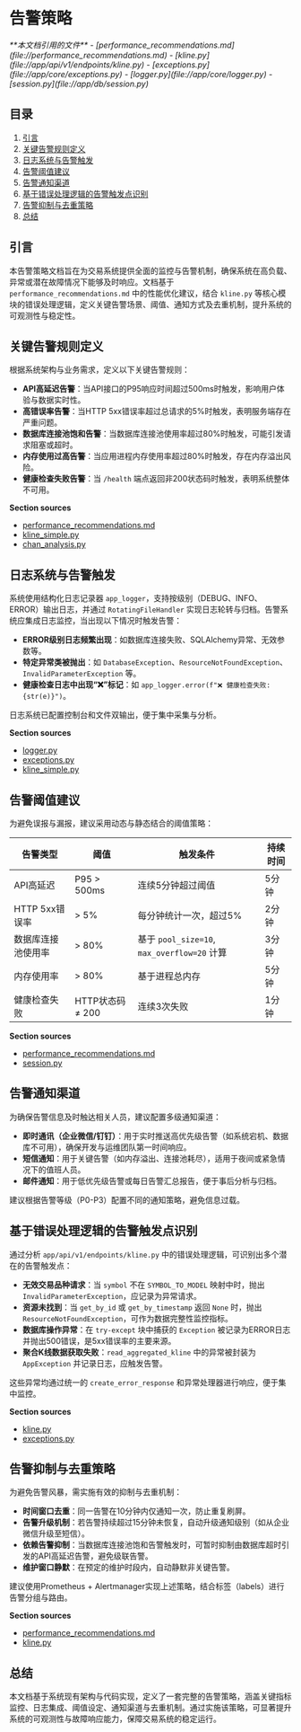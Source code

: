 # 告警策略

<cite>
**本文档引用的文件**  
- [performance_recommendations.md](file://performance_recommendations.md)
- [kline.py](file://app/api/v1/endpoints/kline.py)
- [exceptions.py](file://app/core/exceptions.py)
- [logger.py](file://app/core/logger.py)
- [session.py](file://app/db/session.py)
</cite>

## 目录
1. [引言](#引言)
2. [关键告警规则定义](#关键告警规则定义)
3. [日志系统与告警触发](#日志系统与告警触发)
4. [告警阈值建议](#告警阈值建议)
5. [告警通知渠道](#告警通知渠道)
6. [基于错误处理逻辑的告警触发点识别](#基于错误处理逻辑的告警触发点识别)
7. [告警抑制与去重策略](#告警抑制与去重策略)
8. [总结](#总结)

## 引言
本告警策略文档旨在为交易系统提供全面的监控与告警机制，确保系统在高负载、异常或潜在故障情况下能够及时响应。文档基于 `performance_recommendations.md` 中的性能优化建议，结合 `kline.py` 等核心模块的错误处理逻辑，定义关键告警场景、阈值、通知方式及去重机制，提升系统的可观测性与稳定性。

## 关键告警规则定义
根据系统架构与业务需求，定义以下关键告警规则：

- **API高延迟告警**：当API接口的P95响应时间超过500ms时触发，影响用户体验与数据实时性。
- **高错误率告警**：当HTTP 5xx错误率超过总请求的5%时触发，表明服务端存在严重问题。
- **数据库连接池饱和告警**：当数据库连接池使用率超过80%时触发，可能引发请求阻塞或超时。
- **内存使用过高告警**：当应用进程内存使用率超过80%时触发，存在内存溢出风险。
- **健康检查失败告警**：当 `/health` 端点返回非200状态码时触发，表明系统整体不可用。

**Section sources**
- [performance_recommendations.md](file://performance_recommendations.md#L1-L107)
- [kline_simple.py](file://app/api/v1/endpoints/kline_simple.py#L237-L259)
- [chan_analysis.py](file://app/api/v1/endpoints/chan_analysis.py#L392-L420)

## 日志系统与告警触发
系统使用结构化日志记录器 `app_logger`，支持按级别（DEBUG、INFO、ERROR）输出日志，并通过 `RotatingFileHandler` 实现日志轮转与归档。告警系统应集成日志监控，当出现以下情况时触发告警：

- **ERROR级别日志频繁出现**：如数据库连接失败、SQLAlchemy异常、无效参数等。
- **特定异常类被抛出**：如 `DatabaseException`、`ResourceNotFoundException`、`InvalidParameterException` 等。
- **健康检查日志中出现“❌”标记**：如 `app_logger.error(f"❌ 健康检查失败: {str(e)}")`。

日志系统已配置控制台和文件双输出，便于集中采集与分析。

**Section sources**
- [logger.py](file://app/core/logger.py#L0-L44)
- [exceptions.py](file://app/core/exceptions.py#L0-L110)
- [kline_simple.py](file://app/api/v1/endpoints/kline_simple.py#L237-L259)

## 告警阈值建议
为避免误报与漏报，建议采用动态与静态结合的阈值策略：

| 告警类型 | 阈值 | 触发条件 | 持续时间 |
|--------|------|---------|--------|
| API高延迟 | P95 > 500ms | 连续5分钟超过阈值 | 5分钟 |
| HTTP 5xx错误率 | > 5% | 每分钟统计一次，超过5% | 2分钟 |
| 数据库连接池使用率 | > 80% | 基于 `pool_size=10`, `max_overflow=20` 计算 | 3分钟 |
| 内存使用率 | > 80% | 基于进程总内存 | 5分钟 |
| 健康检查失败 | HTTP状态码 ≠ 200 | 连续3次失败 | 1分钟 |

**Section sources**
- [performance_recommendations.md](file://performance_recommendations.md#L1-L107)
- [session.py](file://app/db/session.py#L0-L43)

## 告警通知渠道
为确保告警信息及时触达相关人员，建议配置多级通知渠道：

- **即时通讯（企业微信/钉钉）**：用于实时推送高优先级告警（如系统宕机、数据库不可用），确保开发与运维团队第一时间响应。
- **短信通知**：用于关键告警（如内存溢出、连接池耗尽），适用于夜间或紧急情况下的值班人员。
- **邮件通知**：用于低优先级告警或每日告警汇总报告，便于事后分析与归档。

建议根据告警等级（P0-P3）配置不同的通知策略，避免信息过载。

## 基于错误处理逻辑的告警触发点识别
通过分析 `app/api/v1/endpoints/kline.py` 中的错误处理逻辑，可识别出多个潜在的告警触发点：

- **无效交易品种请求**：当 `symbol` 不在 `SYMBOL_TO_MODEL` 映射中时，抛出 `InvalidParameterException`，应记录为异常请求。
- **资源未找到**：当 `get_by_id` 或 `get_by_timestamp` 返回 `None` 时，抛出 `ResourceNotFoundException`，可作为数据完整性监控指标。
- **数据库操作异常**：在 `try-except` 块中捕获的 `Exception` 被记录为ERROR日志并抛出500错误，是5xx错误率的主要来源。
- **聚合K线数据获取失败**：`read_aggregated_kline` 中的异常被封装为 `AppException` 并记录日志，应触发告警。

这些异常均通过统一的 `create_error_response` 和异常处理器进行响应，便于集中监控。

**Section sources**
- [kline.py](file://app/api/v1/endpoints/kline.py#L0-L194)
- [exceptions.py](file://app/core/exceptions.py#L0-L110)

## 告警抑制与去重策略
为避免告警风暴，需实施有效的抑制与去重机制：

- **时间窗口去重**：同一告警在10分钟内仅通知一次，防止重复刷屏。
- **告警升级机制**：若告警持续超过15分钟未恢复，自动升级通知级别（如从企业微信升级至短信）。
- **依赖告警抑制**：当数据库连接池饱和告警触发时，可暂时抑制由数据库超时引发的API高延迟告警，避免级联告警。
- **维护窗口静默**：在预定的维护时段内，自动静默非关键告警。

建议使用Prometheus + Alertmanager实现上述策略，结合标签（labels）进行告警分组与路由。

**Section sources**
- [performance_recommendations.md](file://performance_recommendations.md#L1-L107)
- [kline.py](file://app/api/v1/endpoints/kline.py#L0-L194)

## 总结
本文档基于系统现有架构与代码实现，定义了一套完整的告警策略，涵盖关键指标监控、日志集成、阈值设定、通知渠道与去重机制。通过实施该策略，可显著提升系统的可观测性与故障响应能力，保障交易系统的稳定运行。